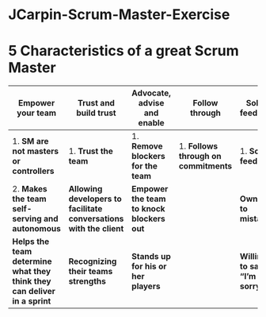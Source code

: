# JCarpin-Scrum-Master-Exercise

# 5 Characteristics of a great Scrum Master

Empower your team | Trust and build trust | Advocate, advise and enable | Follow through | Solicit feedback
------------------ | --------------------- | --------------------------- | --------------------------|---------------------------------
1. **SM are not masters or controllers** | 1. **Trust the team** | 1. **Remove blockers for the team** | 1. **Follows through on commitments** | 1. **Solicit feedback** 
2. **Makes the team self-serving and autonomous** | **Allowing developers to facilitate conversations with the client** | **Empower the team to knock blockers out** | | **Owns up to mistakes** 
**Helps the team determine what they think they can deliver in a sprint** | **Recognizing their teams strengths** | **Stands up for his or her players** | | **Willing to say, “I’m sorry”** 
